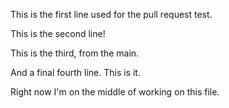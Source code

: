 This is the first line used for the pull request test.

This is the second line!

This is the third, from the main.

And a final fourth line. This is it.

Right now I'm on the middle of working on this file.